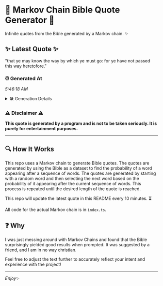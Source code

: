 # 📖 Markov Chain Bible Quote Generator 📖

Infinite quotes from the Bible generated by a Markov chain. ✨

## ✨ Latest Quote ✨
"that ye may know the way by which ye must go: for ye have not passed this way heretofore."

### ⏰ Generated At
*5:46:18 AM*

<details>
    <summary>🛠️ Generation Details</summary>
    <p>
        <strong>🌱 Seed:</strong> that<br>
        <strong>🔄 Iterations:</strong> 18<br>
        <strong>📜 Context History:</strong><br>[ that ]: ye<br>[ that, ye ]: may<br>[ that, ye, may ]: know<br>[ that, ye, may, know ]: the<br>[ that, ye, may, know, the ]: way<br>[ that, ye, may, know, the, way ]: by<br>[ ye, may, know, the, way, by ]: which<br>[ may, know, the, way, by, which ]: ye<br>[ know, the, way, by, which, ye ]: must<br>[ the, way, by, which, ye, must ]: go:<br>[ way, by, which, ye, must, go: ]: for<br>[ by, which, ye, must, go:, for ]: ye<br>[ which, ye, must, go:, for, ye ]: have<br>[ ye, must, go:, for, ye, have ]: not<br>[ must, go:, for, ye, have, not ]: passed<br>[ go:, for, ye, have, not, passed ]: this<br>[ for, ye, have, not, passed, this ]: way<br>[ ye, have, not, passed, this, way ]: heretofore.<br>
    </p>
</details>

### ⚠️ Disclaimer ⚠️
**This quote is generated by a program and is not to be taken seriously. It is purely for entertainment purposes.**

---

## 🔍 How It Works

This repo uses a Markov chain to generate Bible quotes. The quotes are generated by using the Bible as a dataset to find the probability of a word appearing after a sequence of words. The quotes are generated by starting with a random word and then selecting the next word based on the probability of it appearing after the current sequence of words. This process is repeated until the desired length of the quote is reached.

This repo will update the latest quote in this README every 10 minutes. ⏳

All code for the actual Markov chain is in `index.ts`.

## ❓ Why

I was just messing around with Markov Chains and found that the Bible surprisingly yielded good results when prompted. 
It was suggested by a friend, and I am in no way christian.

Feel free to adjust the text further to accurately reflect your intent and experience with the project!

---

*Enjoy*✨
